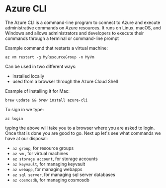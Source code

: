 # Azure CLI

The Azure CLI is a command-line program to connect to Azure and execute administrative commands on Azure resources. It runs on Linux, macOS, and Windows and allows administrators and developers to execute their commands through a terminal or command-line prompt

Example command that restarts a virtual machine:

```
az vm restart -g MyResourceGroup -n MyVm
```

Can be used in two different ways:

* installed locally
* used from a browser through the Azure Cloud Shell

Example of installing it for Mac:

```
brew update && brew install azure-cli
```

To sign in we type:

```
az login
```

typing the above will take you to a browser where you are asked to login. Once that is done you are good to go. Next up let's see what commands we have at our disposal:

* `az group`, for resource groups
* `az vm` , for virtual machines
* `az storage account`, for storage accounts
* `az keyvault`, for managing keyvault
* `az webapp`, for managing webapps
* `az sql server`, for managing sql server databases
* `az cosmosdb`, for managing cosmosdb







